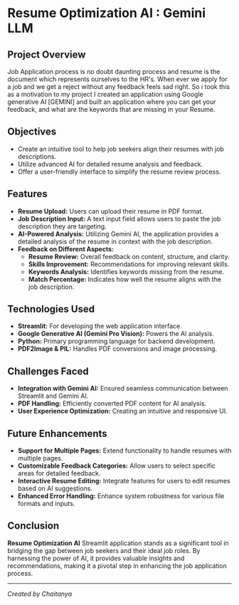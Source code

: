 # Resume Optimization AI : Gemini LLM 

## Project Overview

 Job Application process is no doubt daunting process and resume is the document which represents ourselves to the HR's. When ever we apply for a job and we get a reject without any feedback feels sad right. So i took this as a motivation to my project I created an application using Google generative AI [GEMINI] and built an application where you can get your feedback, and what are the keywords that are missing in your Resume.

## Objectives

- Create an intuitive tool to help job seekers align their resumes with job descriptions.
- Utilize advanced AI for detailed resume analysis and feedback.
- Offer a user-friendly interface to simplify the resume review process.

## Features

- **Resume Upload:** Users can upload their resume in PDF format.
- **Job Description Input:** A text input field allows users to paste the job description they are targeting.
- **AI-Powered Analysis:** Utilizing Gemini AI, the application provides a detailed analysis of the resume in context with the job description.
- **Feedback on Different Aspects:**
  - **Resume Review:** Overall feedback on content, structure, and clarity.
  - **Skills Improvement:** Recommendations for improving relevant skills.
  - **Keywords Analysis:** Identifies keywords missing from the resume.
  - **Match Percentage:** Indicates how well the resume aligns with the job description.

## Technologies Used

- **Streamlit:** For developing the web application interface.
- **Google Generative AI (Gemini Pro Vision):** Powers the AI analysis.
- **Python:** Primary programming language for backend development.
- **PDF2Image & PIL:** Handles PDF conversions and image processing.

## Challenges Faced

- **Integration with Gemini AI:** Ensured seamless communication between Streamlit and Gemini AI.
- **PDF Handling:** Efficiently converted PDF content for AI analysis.
- **User Experience Optimization:** Creating an intuitive and responsive UI.

## Future Enhancements

- **Support for Multiple Pages:** Extend functionality to handle resumes with multiple pages.
- **Customizable Feedback Categories:** Allow users to select specific areas for detailed feedback.
- **Interactive Resume Editing:** Integrate features for users to edit resumes based on AI suggestions.
- **Enhanced Error Handling:** Enhance system robustness for various file formats and inputs.

## Conclusion

**Resume Optimization AI** Streamlit application stands as a significant tool in bridging the gap between job seekers and their ideal job roles. By harnessing the power of AI, it provides valuable insights and recommendations, making it a pivotal step in enhancing the job application process.

---

*Created by Chaitanya*
